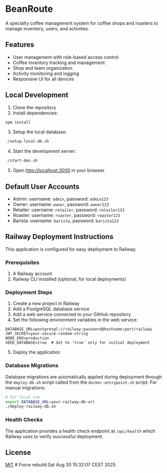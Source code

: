 # BeanRoute

A specialty coffee management system for coffee shops and roasters to manage inventory, users, and activities.

## Features

- User management with role-based access control
- Coffee inventory tracking and management
- Shop and team organization
- Activity monitoring and logging
- Responsive UI for all devices

## Local Development

1. Clone the repository
2. Install dependencies:

```bash
npm install
```

3. Setup the local database:

```bash
./setup-local-db.sh
```

4. Start the development server:

```bash
./start-dev.sh
```

5. Open [http://localhost:3000](http://localhost:3000) in your browser

## Default User Accounts

- Admin: username: `admin`, password: `admin123`
- Owner: username: `owner`, password: `owner123`
- Retailer: username: `retailer`, password: `retailer123`
- Roaster: username: `roaster`, password: `roaster123`
- Barista: username: `barista`, password: `barista123`

## Railway Deployment Instructions

This application is configured for easy deployment to Railway.

### Prerequisites

1. A Railway account
2. Railway CLI installed (optional, for local deployments)

### Deployment Steps

1. Create a new project in Railway
2. Add a PostgreSQL database service
3. Add a web service connected to your GitHub repository
4. Set the following environment variables in the web service:

```
DATABASE_URL=postgresql://railway:password@hostname:port/railway
JWT_SECRET=your-secure-random-string
NODE_ENV=production
SEED_DATABASE=true  # Set to 'true' only for initial deployment
```

5. Deploy the application

### Database Migrations

Database migrations are automatically applied during deployment through the `deploy-db.sh` script called from the `docker-entrypoint.sh` script. For manual migrations:

```bash
# For local use
export DATABASE_URL=your-railway-db-url
./deploy-railway-db.sh
```

### Health Checks

The application provides a health check endpoint at `/api/health` which Railway uses to verify successful deployment.

## License

[MIT](LICENSE) # Force rebuild Sat Aug 30 15:32:07 CEST 2025
